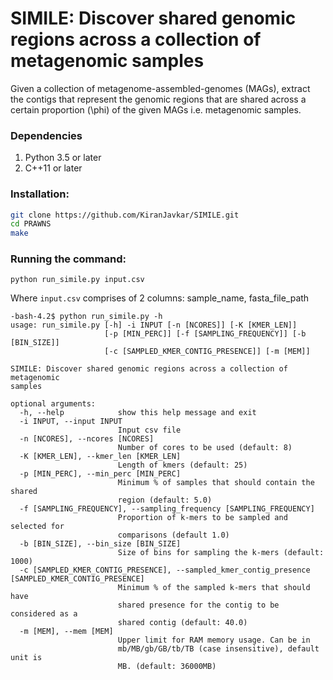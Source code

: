 # SIMILE: Discover shared genomic regions across a collection of metagenomic samples

Given a collection of metagenome-assembled-genomes (MAGs), extract the contigs that represent the genomic regions that are shared across a certain proportion (\phi) of the given MAGs i.e. metagenomic samples.

### Dependencies
1. Python 3.5 or later
2. C++11 or later

### Installation:
```bash
git clone https://github.com/KiranJavkar/SIMILE.git
cd PRAWNS
make
```

### Running the command:
```
python run_simile.py input.csv
```
Where ```input.csv``` comprises of 2 columns: sample_name, fasta_file_path
```
-bash-4.2$ python run_simile.py -h
usage: run_simile.py [-h] -i INPUT [-n [NCORES]] [-K [KMER_LEN]]
                     [-p [MIN_PERC]] [-f [SAMPLING_FREQUENCY]] [-b [BIN_SIZE]]
                     [-c [SAMPLED_KMER_CONTIG_PRESENCE]] [-m [MEM]]

SIMILE: Discover shared genomic regions across a collection of metagenomic
samples

optional arguments:
  -h, --help            show this help message and exit
  -i INPUT, --input INPUT
                        Input csv file
  -n [NCORES], --ncores [NCORES]
                        Number of cores to be used (default: 8)
  -K [KMER_LEN], --kmer_len [KMER_LEN]
                        Length of kmers (default: 25)
  -p [MIN_PERC], --min_perc [MIN_PERC]
                        Minimum % of samples that should contain the shared
                        region (default: 5.0)
  -f [SAMPLING_FREQUENCY], --sampling_frequency [SAMPLING_FREQUENCY]
                        Proportion of k-mers to be sampled and selected for
                        comparisons (default 1.0)
  -b [BIN_SIZE], --bin_size [BIN_SIZE]
                        Size of bins for sampling the k-mers (default: 1000)
  -c [SAMPLED_KMER_CONTIG_PRESENCE], --sampled_kmer_contig_presence [SAMPLED_KMER_CONTIG_PRESENCE]
                        Minimum % of the sampled k-mers that should have
                        shared presence for the contig to be considered as a
                        shared contig (default: 40.0)
  -m [MEM], --mem [MEM]
                        Upper limit for RAM memory usage. Can be in
                        mb/MB/gb/GB/tb/TB (case insensitive), default unit is
                        MB. (default: 36000MB)
```


